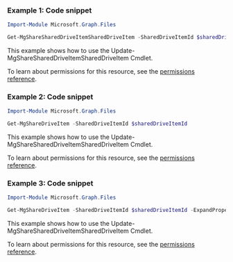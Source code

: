 ### Example 1: Code snippet

```powershellImport-Module Microsoft.Graph.Files

Get-MgShareSharedDriveItemSharedDriveItem -SharedDriveItemId $sharedDriveItemId
```
This example shows how to use the Update-MgShareSharedDriveItemSharedDriveItem Cmdlet.
To learn about permissions for this resource, see the [permissions reference](/graph/permissions-reference).

### Example 2: Code snippet

```powershellImport-Module Microsoft.Graph.Files

Get-MgShareDriveItem -SharedDriveItemId $sharedDriveItemId
```
This example shows how to use the Update-MgShareSharedDriveItemSharedDriveItem Cmdlet.
To learn about permissions for this resource, see the [permissions reference](/graph/permissions-reference).

### Example 3: Code snippet

```powershellImport-Module Microsoft.Graph.Files

Get-MgShareDriveItem -SharedDriveItemId $sharedDriveItemId -ExpandProperty "children"
```
This example shows how to use the Update-MgShareSharedDriveItemSharedDriveItem Cmdlet.
To learn about permissions for this resource, see the [permissions reference](/graph/permissions-reference).

